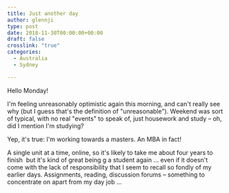 ```yaml
---
title: Just another day
author: glennji
type: post
date: 2018-11-30T00:00:00+00:00
draft: false
crosslink: "true"
categories:
  - Australia
  - Sydney

---
```

Hello Monday!
  
I'm feeling unreasonably optimistic again this morning, and can't really see why (but I guess that's the definition of "unreasonable"). Weekend was sort of typical, with no real "events" to speak of, just housework and study – oh,  did I mention I'm studying?
  
Yep, it's true: I'm working towards a masters. An MBA in fact!
  
A single unit at a time, online, so it's likely to take me about four years to finish  but it's kind of great being g a student again &#8230; even if it doesn't come with the lack of responsibility that I seem to recall so fondly of my earlier days. Assignments, reading, discussion forums – something to concentrate on apart from my day job &#8230;
